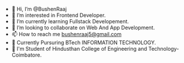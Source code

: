 - 👋 Hi, I’m @BushenRaaj
- 👀 I’m interested in Frontend Developer.
- 🌱 I’m currently learning Fullstack Developement.
- 💞️ I’m looking to collaborate on Web And App Development.
- 📫 How to reach me bushenraaj5@gmail.com
- 📔 Currently Pursuring BTech INFORMATION TECHNOLOGY.
- 🏢 I'm Student of Hindusthan College of Engineering and Technology-Coimbatore.

  
<!---
BushenRaaj/BushenRaaj is a ✨ special ✨ repository because its `README.md` (this file) appears on your GitHub profile.
You can click the Preview link to take a look at your changes.
--->
